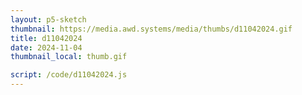 ```yaml
---
layout: p5-sketch
thumbnail: https://media.awd.systems/media/thumbs/d11042024.gif
title: d11042024
date: 2024-11-04
thumbnail_local: thumb.gif

script: /code/d11042024.js
---
```

